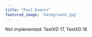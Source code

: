 ```yaml
---
title: "Past Events"
featured_image: 'background.jpg'
---
```

Not implemented: TextXD 17, TextXD 18
